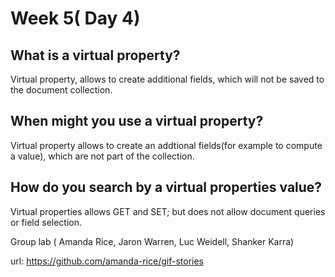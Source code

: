 # Week 5( Day 4)

## What is a virtual property?

Virtual property, allows to create additional fields, which will not be saved to the document collection.

## When might you use a virtual property?

Virtual property allows to create an addtional fields(for example to compute a value), which are not part of the collection.

## How do you search by a virtual properties value?

Virtual properties allows GET and SET; but does not allow document queries or field selection.

Group lab ( Amanda Rice, Jaron Warren, Luc Weidell, Shanker Karra)

url: https://github.com/amanda-rice/gif-stories 